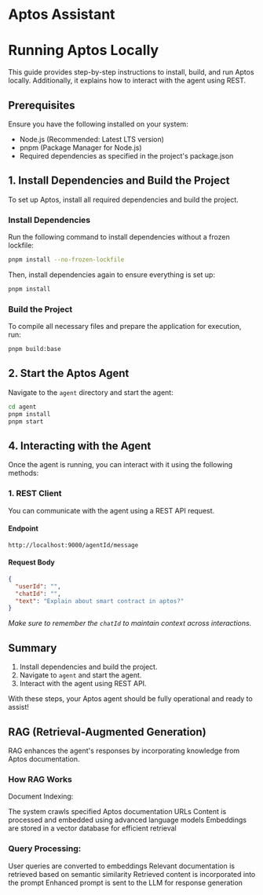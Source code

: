 # Aptos Assistant
# Running Aptos Locally

This guide provides step-by-step instructions to install, build, and run Aptos locally. Additionally, it explains how to interact with the agent using REST.

## Prerequisites
Ensure you have the following installed on your system:
- Node.js (Recommended: Latest LTS version)
- pnpm (Package Manager for Node.js)
- Required dependencies as specified in the project's package.json

## 1. Install Dependencies and Build the Project
To set up Aptos, install all required dependencies and build the project.

### Install Dependencies
Run the following command to install dependencies without a frozen lockfile:
```sh
pnpm install --no-frozen-lockfile
```
Then, install dependencies again to ensure everything is set up:
```sh
pnpm install
```

### Build the Project
To compile all necessary files and prepare the application for execution, run:
```sh
pnpm build:base
```

## 2. Start the Aptos Agent
Navigate to the `agent` directory and start the agent:
```sh
cd agent
pnpm install
pnpm start
```


## 4. Interacting with the Agent
Once the agent is running, you can interact with it using the following methods:

### 1. REST Client
You can communicate with the agent using a REST API request.

#### Endpoint
```
http://localhost:9000/agentId/message
```

#### Request Body
```json
{
  "userId": "",
  "chatId": "",
  "text": "Explain about smart contract in aptos?"
}
```
*Make sure to remember the `chatId` to maintain context across interactions.*


## Summary
1. Install dependencies and build the project.
2. Navigate to `agent` and start the agent.
3. Interact with the agent using REST API.

With these steps, your Aptos agent should be fully operational and ready to assist!



 ## RAG (Retrieval-Augmented Generation)
RAG enhances the agent's responses by incorporating knowledge from Aptos documentation.
### How RAG Works

Document Indexing:

The system crawls specified Aptos documentation URLs
Content is processed and embedded using advanced language models
Embeddings are stored in a vector database for efficient retrieval


### Query Processing:

User queries are converted to embeddings
Relevant documentation is retrieved based on semantic similarity
Retrieved content is incorporated into the prompt
Enhanced prompt is sent to the LLM for response generation
